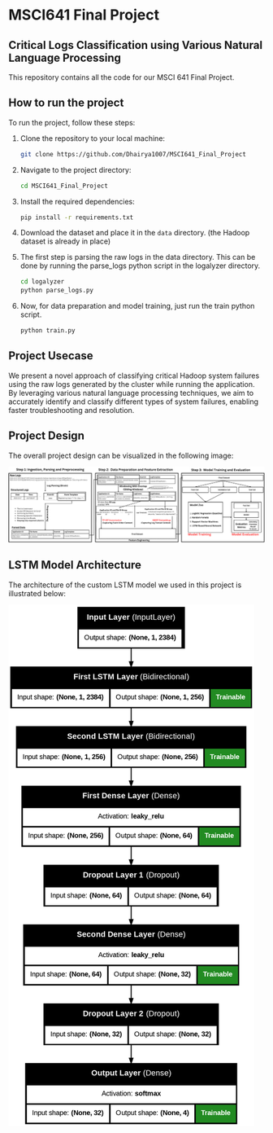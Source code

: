# MSCI641 Final Project
## Critical Logs Classification using Various Natural Language Processing

This repository contains all the code for our MSCI 641 Final Project.

## How to run the project

To run the project, follow these steps:

1. Clone the repository to your local machine:

    ```bash
    git clone https://github.com/Dhairya1007/MSCI641_Final_Project
    ```

2. Navigate to the project directory:

    ```bash
    cd MSCI641_Final_Project
    ```

3. Install the required dependencies:

    ```bash
    pip install -r requirements.txt
    ```

4. Download the dataset and place it in the `data` directory. (the Hadoop dataset is already in place)

5. The first step is parsing the raw logs in the data directory. This can be done by running the parse_logs python script in the logalyzer directory.

    ```bash
    cd logalyzer
    python parse_logs.py
    ```

6. Now, for data preparation and model training, just run the train python script.

    ```bash
    python train.py
    ```

## Project Usecase

We present a novel approach of classifying critical Hadoop system failures using the raw logs generated by the cluster while running the application. By leveraging various natural language processing techniques, we aim to accurately identify and classify different types of system failures, enabling faster troubleshooting and resolution.

## Project Design

The overall project design can be visualized in the following image:

![Project Design](images/overall_design.png)

## LSTM Model Architecture

The architecture of the custom LSTM model we used in this project is illustrated below:

![LSTM Model Architecture](images/model_architecture.png)
